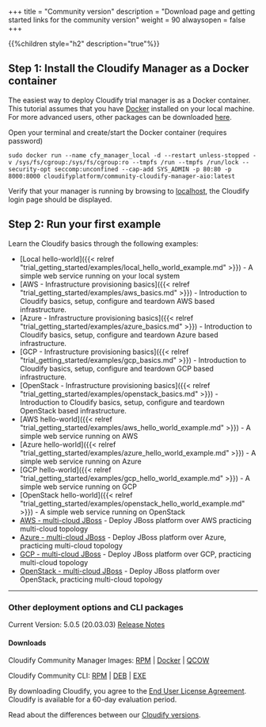 +++
title = "Community version"
description = "Download page and getting started links for the community version"
weight = 90
alwaysopen = false
+++

{{%children style="h2" description="true"%}}

## Step 1: Install the Cloudify Manager as a Docker container

The easiest way to deploy Cloudify trial manager is as a Docker container. This tutorial assumes that you have [Docker](https://docs.docker.com/install) installed on your local machine.
For more advanced users, other packages can be downloaded [here](https://cloudify.co/getting-started-enterprise).

Open your terminal and create/start the Docker container (requires password)
```
sudo docker run --name cfy_manager_local -d --restart unless-stopped -v /sys/fs/cgroup:/sys/fs/cgroup:ro --tmpfs /run --tmpfs /run/lock --security-opt seccomp:unconfined --cap-add SYS_ADMIN -p 80:80 -p 8000:8000 cloudifyplatform/community-cloudify-manager-aio:latest
```

Verify that your manager is running by browsing to [localhost](http://localhost), the Cloudify login page should be displayed.


## Step 2: Run your first example

Learn the Cloudify basics through the following examples:

* [Local hello-world]({{< relref "trial_getting_started/examples/local_hello_world_example.md" >}}) - A simple web service running on your local system
* [AWS - Infrastructure provisioning basics]({{< relref "trial_getting_started/examples/aws_basics.md" >}}) - Introduction to Cloudify basics, setup, configure and teardown AWS based infrastructure.
* [Azure - Infrastructure provisioning basics]({{< relref "trial_getting_started/examples/azure_basics.md" >}}) - Introduction to Cloudify basics, setup, configure and teardown Azure based infrastructure.
* [GCP - Infrastructure provisioning basics]({{< relref "trial_getting_started/examples/gcp_basics.md" >}}) - Introduction to Cloudify basics, setup, configure and teardown GCP based infrastructure.
* [OpenStack - Infrastructure provisioning basics]({{< relref "trial_getting_started/examples/openstack_basics.md" >}}) - Introduction to Cloudify basics, setup, configure and teardown OpenStack based infrastructure.
* [AWS hello-world]({{< relref "trial_getting_started/examples/aws_hello_world_example.md" >}}) - A simple web service running on AWS
* [Azure hello-world]({{< relref "trial_getting_started/examples/azure_hello_world_example.md" >}}) - A simple web service running on Azure
* [GCP hello-world]({{< relref "trial_getting_started/examples/gcp_hello_world_example.md" >}}) - A simple web service running on GCP
* [OpenStack hello-world]({{< relref "trial_getting_started/examples/openstack_hello_world_example.md" >}}) - A simple web service running on OpenStack
* [AWS - multi-cloud JBoss](https://TBD) - Deploy JBoss platform over AWS practicing multi-cloud topology
* [Azure - multi-cloud JBoss](https://TBD) - Deploy JBoss platform over Azure, practicing multi-cloud topology
* [GCP - multi-cloud JBoss](https://TBD) - Deploy JBoss platform over GCP, practicing multi-cloud topology
* [OpenStack - multi-cloud JBoss](https://TBD) - Deploy JBoss platform over OpenStack, practicing multi-cloud topology










___

### Other deployment options and CLI packages

Current Version: 5.0.5  (20.03.03)       [Release Notes](https://cloudify.co/cloudify-5-0-5-release-notes/)

#### Downloads

Cloudify Community Manager Images:  [RPM](http://repository.cloudifysource.org/cloudify/20.03.03/release/cloudify-manager-install-20.03.03-community.x86_64.rpm)	|	[Docker](http://repository.cloudifysource.org/cloudify/20.03.03/build/cloudify-docker-manager-20.03.03.tar)	|	[QCOW](http://repository.cloudifysource.org/cloudify/20.03.03/build/cloudify-manager-community-20.03.18.qcow2)

Cloudify Community CLI: [RPM](http://repository.cloudifysource.org/cloudify/20.03.03/release/cloudify-cli-20.03.03~community.el6.x86_64.rpm)	|	[DEB](http://repository.cloudifysource.org/cloudify/20.03.03/release/cloudify-cli_20.03.03~community_amd64.deb)	|	[EXE](http://repository.cloudifysource.org/cloudify/20.03.03/release/cloudify-windows-cli_20.03.03-community.exe)


By downloading Cloudify, you agree to the [End User License Agreement](https://cloudify.co/license). Cloudify is available for a 60-day evaluation period.

Read about the differences between our [Cloudify versions](https://cloudify.co/product/community-enterprise-editions).
